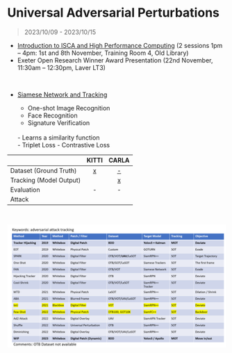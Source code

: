# Universal Adversarial Perturbations

> 2023/10/09 - 2023/10/15

- [Introduction to ISCA and High Performance Computing](https://docs.jade.ac.uk/en/latest/jade/scheduler/) (2 sessions 1pm – 4pm: 1st and 8th November, Training Room 4, Old Library)  
- Exeter Open Research Winner Award Presentation (22nd November, 11:30am – 12:30pm, Laver LT3)  

<br />

- [Siamese Network and Tracking](https://www.cs.cmu.edu/~rsalakhu/papers/oneshot1.pdf)  
    - One-shot Image Recognition  
    - Face Recognition  
    - Signature Verification  
    <br />
    - Learns a similarity function  
    <br />
    - Triplet Loss  
    - Contrastive Loss  

    <br />

|                         | KITTI |                         CARLA      |
| :---------------------- | :---: | :---------------------------------------------------: |
|Dataset (Ground Truth)  |   [x](https://www.cvlibs.net/datasets/kitti/eval_tracking.php)   |           [-](https://npm3d.fr/kitti-carla)  |
|Tracking (Model Output) |       | [x](https://github.com/wuhanstudio/2d-carla-tracking) |
|Evaluation              |   -   |                           -       |
|Attack                  |       |                                                       |

<br />

![](imgs/uap.png)
